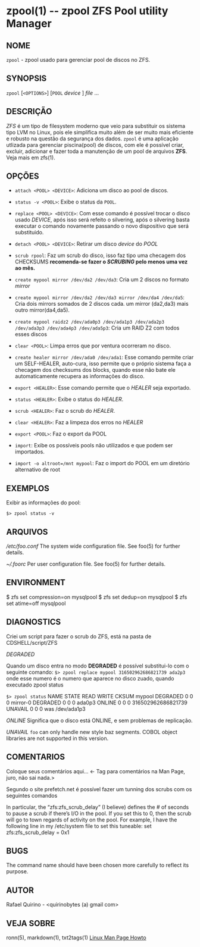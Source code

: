 zpool(1) -- zpool ZFS Pool utility Manager
===============================================

NOME
----

`zpool` - zpool usado para gerenciar pool de discos no ZFS.

SYNOPSIS
--------

`zpool` [`<OPTIONS>`] [`POOL` *device* ] *file* ...

DESCRIÇÃO
---------

*ZFS* é um tipo de filesystem moderno que veio para substituir os sistema tipo LVM no Linux, pois ele simplifica muito além de ser muito mais eficiente e robusto na questão da segurança dos dados.
`zpool` é uma aplicação utlizada para gerenciar piscina(pool) de discos, com ele é possível criar, excluir, adicionar e fazer toda a manutenção de um pool de arquivos **ZFS**. Veja mais em zfs(1).

OPÇÕES
------

* `attach <POOL> <DEVICE>`:
  Adiciona um disco ao pool de discos.

* `status -v <POOL>`:
  Exibe o status da `POOL`.

* `replace <POOL> <DEVICE>`:
  Com esse comando é possível trocar o disco usado *DEVICE*, após isso será refeito o silvering, após o silvering basta executar o comando novamente passando o novo dispositivo que será substituido.

* `detach <POOL> <DEVICE>`:
  Retirar um disco *device* do *POOL*

* `scrub rpool`:
  Faz um scrub do disco, isso faz tipo uma checagem dos CHECKSUMS
  **recomenda-se fazer o *SCRUBING* pelo menos uma vez ao mês.**

* `create mypool mirror /dev/da2 /dev/da3`:
  Cria um 2 discos no formato *mirror*

* `create mypool mirror /dev/da2 /dev/da3 mirror /dev/da4 /dev/da5`:
  Cria dois mirrors somados de 2 discos cada. um mirror (da2,da3) mais outro mirror(da4,da5).

* `create mypool raidz2 /dev/ada0p3 /dev/ada1p3 /dev/ada2p3 /dev/ada3p3 /dev/ada4p3 /dev/ada5p3`:
  Cria um RAID Z2 com todos esses discos

* `clear <POOL>`:
  Limpa erros que por ventura ocorreram no disco.

* `create healer mirror /dev/ada0 /dev/ada1`:
  Esse comando permite criar um SELF-HEALER, auto-cura, isso permite que o próprio sistema faça a checagem dos checksums dos blocks, quando esse não bate ele automaticamente recupera as informações do disco.

* `export <HEALER>`:
  Esse comando permite que o *HEALER* seja exportado.

* `status <HEALER>`:
  Exibe o status do *HEALER*.

* `scrub <HEALER>`:
  Faz o scrub do *HEALER*.

* `clear <HEALER>`:
  Faz a limpeza dos erros no *HEALER*


* `export <POOL>`:
  Faz o export da POOL

* `import`:
  Exibe os possíveis pools não utilizados e que podem ser importados.

* `import -o altroot=/mnt mypool`:
  Faz o import do POOL em um diretório alternativo de root

EXEMPLOS
--------

Exibir as informações do pool:

   `$> zpool status -v`


ARQUIVOS
--------

*/etc/foo.conf*
  The system wide configuration file. See foo(5) for further details.

*~/.foorc*
  Per user configuration file. See foo(5) for further details.

ENVIRONMENT
-----------

$ zfs set compression=on mysqlpool
$ zfs set dedup=on mysqlpool
$ zfs set atime=off mysqlpool


DIAGNOSTICS
-----------

Criei um script para fazer o scrub do ZFS, está na pasta de CDSHELL/script/ZFS

*DEGRADED*

Quando um disco entra no modo **DEGRADED** é possível substitui-lo com o seguinte comando:
`$> zpool replace mypool 316502962686821739 ada2p3`   onde esse numero é o numero que aparece no disco zuado, quando executado zpool status

`$> zpool status`
 NAME                    STATE     READ WRITE CKSUM
        mypool                  DEGRADED     0     0     0
          mirror-0              DEGRADED     0     0     0
            ada0p3              ONLINE       0     0     0
            316502962686821739  UNAVAIL      0     0     0  was /dev/ada1p3

*ONLINE*
  Significa que o disco está ONLINE, e sem problemas de replicação.

*UNAVAIL*
  `foo` can only handle new style baz segments. COBOL object libraries are not
  supported in this version.

COMENTARIOS
-----------

Coloque seus comentários aqui...
<- Tag para comentários na Man Page, juro, não sai nada.>

Segundo o site prefetch.net é possível fazer um tunning dos scrubs com os seguintes comandos

In particular, the “zfs:zfs_scrub_delay” (I believe) defines the # of seconds to pause a scrub if there’s I/O in the pool. If you set this to 0, then the scrub will go to town regards of activity on the pool. For example, I have the following line in my /etc/system file to set this tuneable:
set zfs:zfs_scrub_delay = 0x1

BUGS
----

The command name should have been chosen more carefully to reflect its
purpose.

AUTOR
-----

Rafael Quirino - <quirinobytes (a) gmail com>

VEJA SOBRE
----------

ronn(5), markdown(1), txt2tags(1) [Linux Man Page Howto](
http://www.schweikhardt.net/man_page_howto.html)
